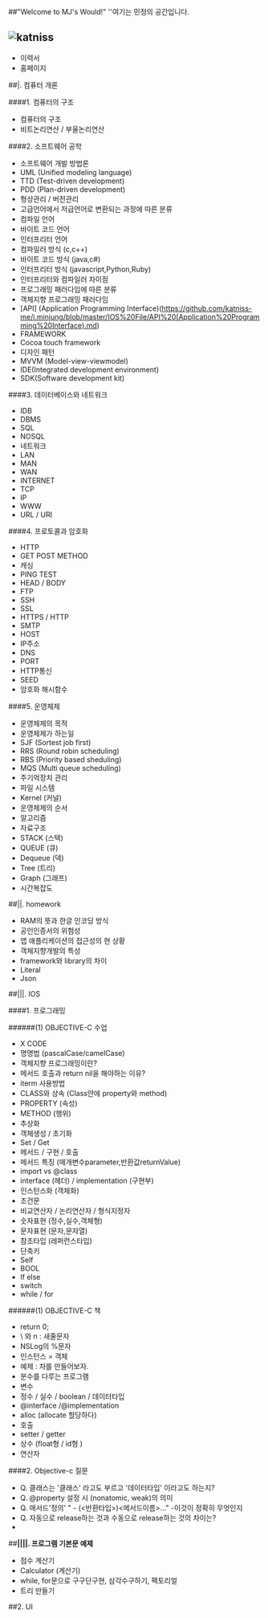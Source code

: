 ##"Welcome to MJ's Would!"
''여기는 민정의 공간입니다.

![katniss](http://cfile26.uf.tistory.com/image/25207E4B5428B204029DEC)
----------------------------------------------------



* 이력서
* 홈페이지






##|. 컴퓨터 개론


####1. 컴퓨터의 구조

* 컴퓨터의 구조
* 비트논리연산 / 부울논리연산


####2. 소프트웨어 공학

* 소프트웨어 개발 방법론
* UML (Unified modeling language)
* TTD (Test-driven development)
* PDD (Plan-driven development)
* 형상관리 / 버전관리 
* 고급언어에서 저급언어로 변환되는 과정에 따른 분류
* 컴파일 언어
* 바이트 코드 언어
* 인터프리터 언어
* 컴파일러 방식 (c,c++)
* 바이트 코드 방식 (java,c#)
* 인터프리터 방식 (javascript,Python,Ruby)
* 인터프리터와 컴파일러 차이점
* 프로그래밍 패러다임에 따른 분류
* 객체지향 프로그래밍 패러다임
* [API] (Application Programming Interface)(https://github.com/katniss-me/i.minjung/blob/master/IOS%20File/API%20(Application%20Programming%20Interface).md)
* FRAMEWORK
* Cocoa touch framework
* 디자인 패턴
* MVVM (Model-view-viewmodel)
* IDE(Integrated development environment)
* SDK(Software development kit)


####3. 데이터베이스와 네트워크

* IDB
* DBMS
* SQL
* NOSQL
* 네트워크
* LAN
* MAN
* WAN
* INTERNET
* TCP
* IP
* WWW
* URL / URI

####4. 프로토콜과 암호화

* HTTP
* GET POST METHOD
* 캐싱
* PING TEST
* HEAD / BODY
* FTP
* SSH
* SSL
* HTTPS / HTTP
* SMTP
* HOST
* IP주소
* DNS
* PORT
* HTTP통신
* SEED
* 암호화 해시함수




####5. 운영체제

* 운영체제의 목적
* 운영체제가 하는일
* SJF (Sortest job first)
* RRS (Round robin scheduling)
* RBS (Priority based sheduling)
* MQS (Multi queue scheduling)
* 주기억장치 관리
* 파일 시스템
* Kernel (커널)
* 운영체제의 순서
* 알고리즘
* 자료구조
* STACK (스택)
* QUEUE (큐)
* Dequeue (덱)
* Tree (트리)
* Graph (그래프)
* 시간복잡도



##||. homework


* RAM의 뜻과 한글 인코딩 방식
* 공인인증서의 위험성
* 앱 애플리케이션의 접근성의 현 상황
* 객체지향개발의 특성
* framework와 library의 차이
* Literal
* Json
 



##|||. IOS

####1. 프로그래밍

######(1) OBJECTIVE-C 수업
* X CODE
* 명명법 (pascalCase/camelCase)
* 객체지향 프로그래밍이란?
* 메서드 호출과 return nil을 해야하는 이유?
* iterm 사용방법
* CLASS와 상속 (Class안에 property와 method)
* PROPERTY (속성)
* METHOD (행위)
* 추상화
* 객체생성 / 초기화 
* Set / Get 
* 메서드 / 구현 / 호출
* 메서드 특징 (매개변수parameter,반환값returnValue)
* import vs @class
* interface (헤더) / implementation (구현부)
* 인스턴스화 (객체화)
* 조건문 
* 비교연산자 / 논리연산자 / 형식지정자
* 숫자표현 (정수,실수,객체형)
* 문자표현 (문자,문자열)
* 참조타입 (레퍼런스타입)
* 단축키
* Self
* BOOL
* If else
* switch
* while / for

######(1) OBJECTIVE-C 책
* return 0;
* \ 와 n : 새줄문자
* NSLog의 %문자
* 인스턴스 = 객체
* 예제 : 차를 만들어보자.
* 분수를 다루는 프로그램
* 변수
* 정수 / 실수 / boolean / 데이터타입
* @interface /@implementation
* alloc (allocate 할당하다)
* 호출
* setter / getter
* 상수 (float형 / id형 )
* 연산자




####2. Objective-c 질문
* Q. 클래스는 '클래스' 라고도 부르고 '데이터타입' 이라고도 하는지?
* Q. @property 설정 시 (nonatomic, weak)의 의미
* Q. 매서드'정의' " - (<반환타입>)<메서드이름>..." -이것이 정확히 무엇인지
* Q. 자동으로 release하는 것과 수동으로 release하는 것의 차이는?
* 

##**||||. 프로그램 기본문 예제**

* 점수 계산기
* Calculator (계산기)
* while, for문으로 구구단구현, 삼각수구하기, 팩토리얼 
* 트리 만들기




##2. UI








